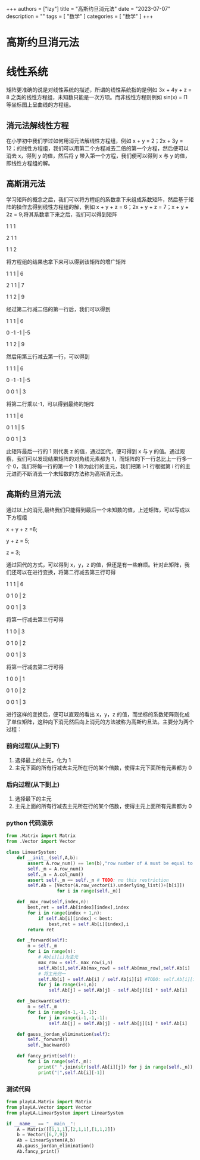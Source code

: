 +++
authors = ["lzy"]
title = "高斯约旦消元法"
date = "2023-07-07"
description = ""
tags = [
    "数学"
]
categories = [
    "数学"
]
+++

# 高斯约旦消元法

# 线性系统

矩阵更准确的说是对线性系统的描述，所谓的线性系统指的是例如 3x + 4y + z = 8 之类的线性方程组，未知数只能是一次方项。而非线性方程则例如 sin(x) = Π 等坐标图上呈曲线的方程组。

## 消元法解线性方程

在小学初中我们学过如何用消元法解线性方程组，例如 x + y = 2；2x + 3y = 12；的线性方程组，我们可以用第二个方程减去二倍的第一个方程，然后便可以消去 x，得到 y 的值，然后将 y 带入第一个方程，我们便可以得到 x 与 y 的值，即线性方程组的解。

## 高斯消元法

学习矩阵的概念之后，我们可以将方程组的系数拿下来组成系数矩阵，然后基于矩阵的操作去得到线性方程组的解，例如 x + y + z = 6；2x + y + z = 7；x + y + 2z = 9;将其系数拿下来之后，我们可以得到矩阵

1 1 1

2 1 1

1 1 2

将方程组的结果也拿下来可以得到该矩阵的增广矩阵

1 1 1 | 6

2 1 1 | 7

1 1 2 | 9

经过第二行减二倍的第一行后，我们可以得到

1 1 1 | 6

0 -1 -1 |-5

1 1 2 | 9

然后用第三行减去第一行，可以得到

1 1 1 | 6

0 -1 -1 |-5

0 0 1 | 3

将第二行乘以-1，可以得到最终的矩阵

1 1 1 | 6

0 1 1 | 5

0 0 1 | 3

此矩阵最后一行的 1 则代表 z 的值，通过回代，便可得到 x 与 y 的值。通过观察，我们可以发现结果矩阵的对角线元素都为 1，而矩阵的下一行总比上一行多一个 0，我们将每一行的第一个 1 称为此行的主元，我们把第 i-1 行根据第 i 行的主元进而不断消去一个未知数的方法称为高斯消元法。

## 高斯约旦消元法

通过以上的消元,最终我们只能得到最后一个未知数的值，上述矩阵，可以写成以下方程组

x + y + z =6;

y + z = 5;

z = 3;

通过回代的方式，可以得到 x，y，z 的值，但还是有一些麻烦。针对此矩阵，我们还可以在进行变换，将第二行减去第三行可得

1 1 1 | 6

0 1 0 | 2

0 0 1 | 3

将第一行减去第三行可得

1 1 0 | 3

0 1 0 | 2

0 0 1 | 3

将第一行减去第二行可得

1 0 0 | 1

0 1 0 | 2

0 0 1 | 3

进行这样的变换后，便可以直观的看出 x，y，z 的值，而坐标的系数矩阵则化成了单位矩阵，这种向下消元然后向上消元的方法被称为高斯约旦法。主要分为两个过程：

### 前向过程(从上到下)

1. 选择最上的主元，化为 1
2. 主元下面的所有行减去主元所在行的某个倍数，使得主元下面所有元素都为 0

### 后向过程(从下到上)

1. 选择最下的主元
2. 主元上面的所有行减去主元所在行的某个倍数，使得主元上面所有元素都为 0

### python 代码演示

```python
from .Matrix import Matrix
from .Vector import Vector

class LinearSystem:
    def __init__(self,A,b):
        assert A.row_num() == len(b),"row number of A must be equal to the length"
        self._m = A.row_num()
        self._n = A.col_num()
        assert self._m == self._n # TODO: no this restriction
        self.Ab = [Vector(A.row_vector(i).underlying_list()+[b[i]])
                   for i in range(self._m)]

    def _max_row(self,index,n):
        best,ret = self.Ab[index][index],index
        for i in range(index + 1,n):
            if self.Ab[i][index] < best:
                best,ret = self.Ab[i][index],i
        return ret

    def _forward(self):
        n = self._m
        for i in range(n):
            # Ab[i][i]为主元
            max_row = self._max_row(i,n)
            self.Ab[i],self.Ab[max_row] = self.Ab[max_row],self.Ab[i]
            # 将主元归一
            self.Ab[i] = self.Ab[i] / self.Ab[i][i] #TODO: self.Ab[i][i] == 0
            for j in range(i+1,n):
                self.Ab[j] = self.Ab[j] - self.Ab[j][i] * self.Ab[i]

    def _backward(self):
        n = self._m
        for i in range(n-1,-1,-1):
            for j in range(i-1,-1,-1):
                self.Ab[j] = self.Ab[j] - self.Ab[j][i] * self.Ab[i]

    def gauss_jordan_elimination(self):
        self._forward()
        self._backward()

    def fancy_print(self):
        for i in range(self._m):
            print(" ".join(str(self.Ab[i][j]) for j in range(self._n)),end=" ")
            print("|",self.Ab[i][-1])
```

### 测试代码

```python
from playLA.Matrix import Matrix
from playLA.Vector import Vector
from playLA.LinearSystem import LinearSystem

if __name__ == "__main__":
    A = Matrix([[1,1,1],[2,1,1],[1,1,2]])
    b = Vector([6,7,9])
    Ab = LinearSystem(A,b)
    Ab.gauss_jordan_elimination()
    Ab.fancy_print()
```
